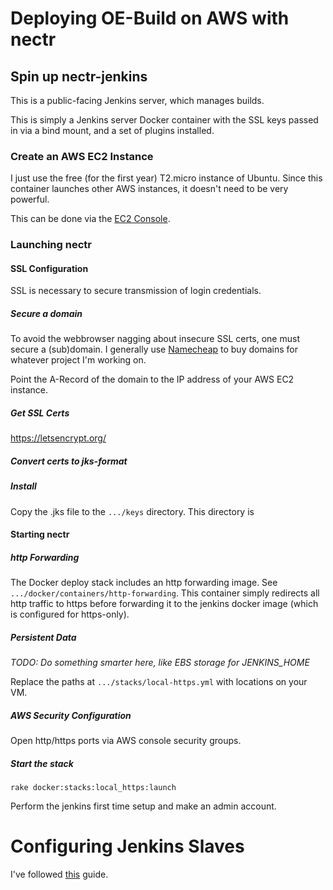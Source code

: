 # Deploying OE-Build on AWS with nectr

## Spin up nectr-jenkins

This is a public-facing Jenkins server, which manages builds.  

This is simply a Jenkins server Docker container with the SSL keys passed in via a bind mount, and a set of plugins installed.

### Create an AWS EC2 Instance

I just use the free (for the first year) T2.micro instance of Ubuntu.  Since this container launches other AWS instances, it doesn't need to be very powerful.

This can be done via the [EC2 Console](https://aws.amazon.com/console/).

### Launching nectr

#### SSL Configuration

SSL is necessary to secure transmission of login credentials.

##### Secure a domain

To avoid the webbrowser nagging about insecure SSL certs, one must secure a (sub)domain.  I generally use [Namecheap](https://www.namecheap.com/) to buy domains for whatever project I'm working on.

Point the A-Record of the domain to the IP address of your AWS EC2 instance.

##### Get SSL Certs

https://letsencrypt.org/

##### Convert certs to jks-format

##### Install

Copy the .jks file to the `.../keys` directory.  This directory is

#### Starting nectr

##### http Forwarding

The Docker deploy stack includes an http forwarding image.  See `.../docker/containers/http-forwarding`.  This container simply redirects all http traffic to https before forwarding it to the jenkins docker image (which is configured for https-only).

##### Persistent Data

*TODO: Do something smarter here, like EBS storage for JENKINS_HOME*

Replace the paths at `.../stacks/local-https.yml` with locations on your VM.

##### AWS Security Configuration

Open http/https ports via AWS console security groups.

##### Start the stack

`rake docker:stacks:local_https:launch`

Perform the jenkins first time setup and make an admin account.

# Configuring Jenkins Slaves

I've followed [this](https://www.cloudbees.com/blog/setting-jenkins-ec2-slaves) guide.
